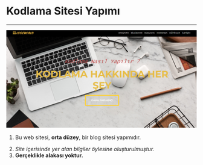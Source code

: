 # Kodlama Sitesi Yapımı
---
![Image](kodlama.png)
1. <p>Bu web sitesi, <strong>orta düzey</strong>, bir blog sitesi yapımıdır.</p>
2. *Site içerisinde yer alan bilgiler öylesine oluşturulmuştur.*
3. <strong>Gerçeklikle alakası yoktur.</strong>


